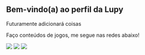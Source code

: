 ## Bem-vindo(a) ao perfil da Lupy
<p> Futuramente adicionará coisas </p>

Faço conteúdos de jogos, me segue nas redes abaixo!
 
<div> 
  <a href="https://www.youtube.com/@Lupy__" target="_blank"><img src="https://img.shields.io/badge/YouTube-FF0000?style=for-the-badge&logo=youtube&logoColor=white" target="_blank"></a>
  <a href="https://discord.gg/bD6PSVw8FS" target="_blank"><img src="https://img.shields.io/badge/Discord-7289DA?style=for-the-badge&logo=discord&logoColor=white" target="_blank"></a> 
  <a href ="https://www.twitch.tv/lupy__" target="_blank"><img src="https://img.shields.io/badge/twitch-A020F0?style=for-the-badge&logo=twitch&logoColor=white" target="_blank"></a>
  </div>

<!--
**Lupyeah/Lupyeah** is a ✨ _special_ ✨ repository because its `README.md` (this file) appears on your GitHub profile.

Here are some ideas to get you started:

- 🔭 I’m currently working on ...
- 🌱 I’m currently learning ...
- 👯 I’m looking to collaborate on ...
- 🤔 I’m looking for help with ...
- 💬 Ask me about ...
- 📫 How to reach me: ...
- 😄 Pronouns: ...
- ⚡ Fun fact: ...
-->
